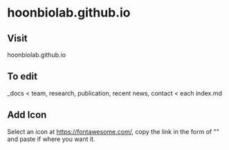 # hoonbiolab.github.io

## Visit
hoonbiolab.github.io


## To edit 
_docs < team, research, publication, recent news, contact < each index.md


## Add Icon
Select an icon at https://fontawesome.com/, copy the link in the form of "<i class="~~"></i>" and paste if where you want it.

